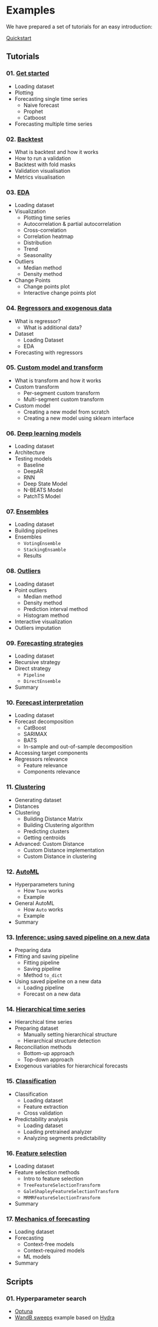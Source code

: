 # Examples

We have prepared a set of tutorials for an easy introduction:

[Quickstart](https://github.com/tinkoff-ai/etna/tree/master/examples/quick_start.ipynb)

## Tutorials

### 01. [Get started](https://github.com/tinkoff-ai/etna/tree/master/examples/01-get_started.ipynb) 
- Loading dataset
- Plotting
- Forecasting single time series
  - Naive forecast
  - Prophet 
  - Catboost
- Forecasting multiple time series 

### 02. [Backtest](https://github.com/tinkoff-ai/etna/tree/master/examples/02-backtest.ipynb)
- What is backtest and how it works
- How to run a validation
- Backtest with fold masks
- Validation visualisation
- Metrics visualisation

### 03. [EDA](https://github.com/tinkoff-ai/etna/tree/master/examples/03-EDA.ipynb) 
- Loading dataset
- Visualization 
  - Plotting time series 
  - Autocorrelation & partial autocorrelation 
  - Cross-correlation 
  - Correlation heatmap 
  - Distribution 
  - Trend 
  - Seasonality
- Outliers
  - Median method
  - Density method
- Change Points
  - Change points plot
  - Interactive change points plot

### 04. [Regressors and exogenous data](https://github.com/tinkoff-ai/etna/tree/master/examples/04-exogenous_data.ipynb)
- What is regressor? 
  - What is additional data?
- Dataset
  - Loading Dataset
  - EDA
- Forecasting with regressors

### 05. [Custom model and transform](https://github.com/tinkoff-ai/etna/tree/master/examples/05-custom_transform_and_model.ipynb)
- What is transform and how it works
- Custom transform 
  - Per-segment custom transform 
  - Multi-segment custom transform
- Custom model 
  - Creating a new model from scratch 
  - Creating a new model using sklearn interface

### 06. [Deep learning models](https://github.com/tinkoff-ai/etna/tree/master/examples/06-NN_examples.ipynb)
- Loading dataset
- Architecture
- Testing models
  - Baseline 
  - DeepAR 
  - RNN 
  - Deep State Model 
  - N-BEATS Model 
  - PatchTS Model

### 07. [Ensembles](https://github.com/tinkoff-ai/etna/tree/master/examples/07-ensembles.ipynb)
- Loading dataset 
- Building pipelines 
- Ensembles 
  - `VotingEnsemble`
  - `StackingEnsamble`
  - Results

### 08. [Outliers](https://github.com/tinkoff-ai/etna/tree/master/examples/08-outliers.ipynb) 
- Loading dataset 
- Point outliers 
  - Median method 
  - Density method 
  - Prediction interval method 
  - Histogram method 
- Interactive visualization 
- Outliers imputation

### 09. [Forecasting strategies](https://github.com/tinkoff-ai/etna/tree/master/examples/09-forecasting_strategies.ipynb)
- Loading dataset 
- Recursive strategy 
- Direct strategy 
  - `Pipeline`
  - `DirectEnsemble`
- Summary

### 10. [Forecast interpretation](https://github.com/tinkoff-ai/etna/tree/master/examples/10-forecast_interpretation.ipynb)
- Loading dataset
- Forecast decomposition 
  - CatBoost 
  - SARIMAX 
  - BATS 
  - In-sample and out-of-sample decomposition 
- Accessing target components 
- Regressors relevance 
  - Feature relevance 
  - Components relevance

### 11. [Clustering](https://github.com/tinkoff-ai/etna/tree/master/examples/11-clustering.ipynb) 
- Generating dataset 
- Distances 
- Clustering 
  - Building Distance Matrix 
  - Building Clustering algorithm 
  - Predicting clusters 
  - Getting centroids 
- Advanced: Custom Distance 
  - Custom Distance implementation 
  - Custom Distance in clustering

### 12. [AutoML](https://github.com/tinkoff-ai/etna/tree/master/examples/12-automl.ipynb)
- Hyperparameters tuning
  - How `Tune` works
  - Example
- General AutoML
  - How `Auto` works
  - Example
- Summary

### 13. [Inference: using saved pipeline on a new data](https://github.com/tinkoff-ai/etna/tree/master/examples/13-inference.ipynb) 
- Preparing data
- Fitting and saving pipeline 
  - Fitting pipeline 
  - Saving pipeline 
  - Method `to_dict`
- Using saved pipeline on a new data 
  - Loading pipeline 
  - Forecast on a new data

### 14. [Hierarchical time series](https://github.com/tinkoff-ai/etna/tree/master/examples/14-hierarchical_pipeline.ipynb)
- Hierarchical time series 
- Preparing dataset 
  - Manually setting hierarchical structure 
  - Hierarchical structure detection 
- Reconciliation methods 
  - Bottom-up approach 
  - Top-down approach 
- Exogenous variables for hierarchical forecasts

### 15. [Classification](https://github.com/tinkoff-ai/etna/tree/master/examples/15-classification.ipynb)
- Classification 
  - Loading dataset
  - Feature extraction 
  - Cross validation 
- Predictability analysis
  - Loading dataset 
  - Loading pretrained analyzer 
  - Analyzing segments predictability

### 16. [Feature selection](https://github.com/tinkoff-ai/etna/tree/master/examples/16-feature_selection.ipynb)
- Loading dataset
- Feature selection methods
  - Intro to feature selection
  - `TreeFeatureSelectionTransform`
  - `GaleShapleyFeatureSelectionTransform`
  - `MRMRFeatureSelectionTransform`
- Summary

### 17. [Mechanics of forecasting](https://github.com/tinkoff-ai/etna/tree/master/examples/17-mechanics_of_forecasting.ipynb)
- Loading dataset
- Forecasting
  - Context-free models
  - Context-required models
  - ML models
- Summary

## Scripts

### 01. Hyperparameter search
- [Optuna](https://github.com/tinkoff-ai/etna/tree/master/examples/optuna)
- [WandB sweeps](https://github.com/tinkoff-ai/etna/tree/master/examples/wandb/sweeps) example based on [Hydra](https://hydra.cc/)
